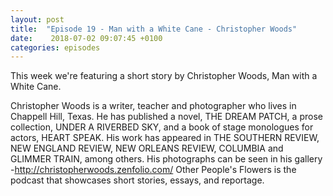 ```yaml
---
layout: post
title:  "Episode 19 - Man with a White Cane - Christopher Woods"
date:    2018-07-02 09:07:45 +0100
categories: episodes
---
```


This week we're featuring a short story by Christopher Woods, Man with
a White Cane.

Christopher Woods is a writer, teacher and photographer
who lives in Chappell Hill, Texas. He has published a novel, THE DREAM
PATCH, a prose collection, UNDER A RIVERBED SKY, and a book of stage
monologues for actors, HEART SPEAK. His work has appeared in THE
SOUTHERN REVIEW, NEW ENGLAND REVIEW, NEW ORLEANS REVIEW, COLUMBIA and
GLIMMER TRAIN, among others. His photographs can be seen in his
gallery -http://christopherwoods.zenfolio.com/ Other People's Flowers
is the podcast that showcases short stories, essays, and
reportage.
